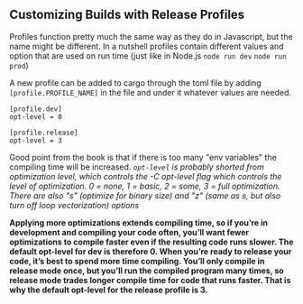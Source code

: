 ## Customizing Builds with Release Profiles

Profiles function pretty much the same way as they do in Javascript, but the name might be different. In a nutshell profiles contain different values and option that are used on run time (just like in Node.js `node run dev` `node run prod`)

A new profile can be added to cargo through the toml file by adding `[profile.PROFILE_NAME]` in the file and under it whatever values are needed.

```
[profile.dev]
opt-level = 0

[profile.release]
opt-level = 3
```

Good point from the book is that if there is too many "env variables" the compiling time will be increased.
*`opt-level` is probably shorted from optimization level, which controls the -C opt-level flag which controls the level of optimization. 0 = none, 1 = basic, 2 = some, 3 = full optimization. There are also "s" (optimize for binary size) and "z" (same as s, but also turn off loop vectorization) options*

**Applying more optimizations extends compiling time, so if you’re in development and compiling your code often, you’ll want fewer optimizations to compile faster even if the resulting code runs slower. The default opt-level for dev is therefore 0. When you’re ready to release your code, it’s best to spend more time compiling. You’ll only compile in release mode once, but you’ll run the compiled program many times, so release mode trades longer compile time for code that runs faster. That is why the default opt-level for the release profile is 3.**

